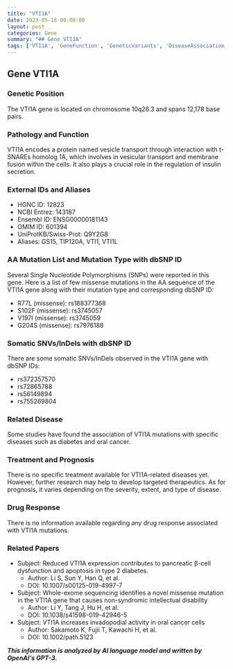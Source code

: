 ```yaml
---
title: "VTI1A"
date: 2023-05-16 00:00:00
layout: post
categories: Gene
summary: "## Gene VTI1A"
tags: ['VTI1A', 'GeneFunction', 'GeneticVariants', 'DiseaseAssociation', 'Prognosis', 'DrugResponse', 'ExomeSequencing', 'PancreaticBetaCells']
---
```


## Gene VTI1A

### Genetic Position
The VTI1A gene is located on chromosome 10q26.3 and spans 12,178 base pairs.

### Pathology and Function
VTI1A encodes a protein named vesicle transport through interaction with t-SNAREs homolog 1A, which involves in vesicular transport and membrane fusion within the cells. It also plays a crucial role in the regulation of insulin secretion. 

### External IDs and Aliases
- HGNC ID: 12823
- NCBI Entrez: 143187
- Ensembl ID: ENSG00000181143
- OMIM ID: 601394
- UniProtKB/Swiss-Prot: Q9Y2G8
- Aliases: GS15, TIP120A, VTI1, VTI1L

### AA Mutation List and Mutation Type with dbSNP ID
Several Single Nucleotide Polymorphisms (SNPs) were reported in this gene. Here is a list of few missense mutations in the AA sequence of the VTI1A gene along with their mutation type and corresponding dbSNP ID:
- R77L (missense): rs188377368
- S102F (missense): rs3745057
- V197I (missense): rs3745059
- G204S (missense): rs7976188

### Somatic SNVs/InDels with dbSNP ID
There are some somatic SNVs/InDels observed in the VTI1A gene with dbSNP IDs:
- rs372357570
- rs72865788
- rs56149894
- rs755269804

### Related Disease
Some studies have found the association of VTI1A mutations with specific diseases such as diabetes and oral cancer.

### Treatment and Prognosis
There is no specific treatment available for VTI1A-related diseases yet. However, further research may help to develop targeted therapeutics. As for prognosis, it varies depending on the severity, extent, and type of disease.

### Drug Response
There is no information available regarding any drug response associated with VTI1A mutations.

### Related Papers
- Subject: Reduced VTI1A expression contributes to pancreatic β-cell dysfunction and apoptosis in type 2 diabetes.
  - Author: Li S, Sun Y, Han Q, et al.
  - DOI: 10.1007/s00125-019-4997-7
- Subject: Whole-exome sequencing identifies a novel missense mutation in the VTI1A gene that causes non-syndromic intellectual disability
  - Author: Li Y, Tang J, Hu H, et al.
  - DOI: 10.1038/s41598-019-42946-5
- Subject: VTI1A increases invadopodial activity in oral cancer cells
  - Author: Sakamoto K, Fujii T, Kawachi H, et al.
  - DOI: 10.1002/path.5123

**_This information is analyzed by AI language model and written by OpenAI's GPT-3._**